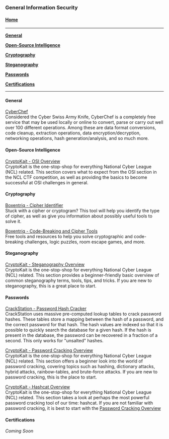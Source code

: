 ### General Information Security

#### [Home](README.md)
---
[**General**](#general)

[**Open-Source Intelligence**](#open-source-intelligence)

[**Cryptography**](#cryptography)

[**Steganography**](#steganography)

[**Passwords**](#passwords)

[**Certifications**](#certifications)

---

#### General
[CyberChef](https://gchq.github.io/CyberChef/)<br>
Considered the Cyber Swiss Army Knife, CyberChef is a completely free service that may be used locally or online to convert, parse or carry out well over 100 different operations. Among these are data format conversions, code cleanup, extraction operations, data encryption/decryption, networking operations, hash generation/analysis, and so much more.


#### Open-Source Intelligence
[CryptoKait - OSI Overview](https://cryptokait.com/2020/02/10/open-source-intelligence-for-the-national-cyber-league-games/)<br>
CryptoKait is the one-stop-shop for everything National Cyber League (NCL) related. This section covers what to expect from the OSI section in the NCL CTF competition, as well as providing the basics to become successful at OSI challenges in general.

#### Cryptography
[Boxentriq - Cipher Identifier](https://www.boxentriq.com/code-breaking/cipher-identifier)<br>
Stuck with a cipher or cryptogram? This tool will help you identify the type of cipher, as well as give you information about possibly useful tools to solve it.

[Boxentriq - Code-Breaking and Cipher Tools](https://www.boxentriq.com/code-breaking)<br>
Free tools and resources to help you solve cryptographic and code-breaking challenges, logic puzzles, room escape games, and more.

#### Steganography
[CryptoKait - Steganography Overview](https://cryptokait.com/2020/03/02/hiding-in-plain-sight-steganography-tricks-and-tips/)<br>
CryptoKait is the one-stop-shop for everything National Cyber League (NCL) related. This section provides a beginner-friendly basic overview of common steganography terms, tools, tips, and tricks. If you are new to steganography, this is a great place to start.


#### Passwords
[CrackStation - Password Hash Cracker](https://crackstation.net/)<br>
CrackStation uses massive pre-computed lookup tables to crack password hashes. These tables store a mapping between the hash of a password, and the correct password for that hash. The hash values are indexed so that it is possible to quickly search the database for a given hash. If the hash is present in the database, the password can be recovered in a fraction of a second. This only works for "unsalted" hashes.

[CryptoKait - Password Cracking Overview](https://cryptokait.com/2019/09/24/everything-you-need-to-know-about-password-cracking-for-the-national-cyber-league-games/)<br>
CryptoKait is the one-stop-shop for everything National Cyber League (NCL) related. This section offers a beginner look into the world of password cracking, covering topics such as hashing, dictionary attacks, hybrid attacks, rainbow-tables, and brute-force attacks. If you are new to password cracking, this is the place to start.

[CryptoKait - Hashcat Overview](https://cryptokait.com/2020/02/24/password-cracking-with-hashcat/)<br>
CryptoKait is the one-stop-shop for everything National Cyber League (NCL) related. This section takes a look at perhaps the most powerful password cracking tool of our time: hashcat. If you are not familiar with password cracking, it is best to start with the [Password Cracking Overview](https://cryptokait.com/2019/09/24/everything-you-need-to-know-about-password-cracking-for-the-national-cyber-league-games/)



#### Certifications
*Coming Soon*
